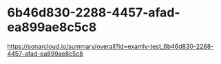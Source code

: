# 6b46d830-2288-4457-afad-ea899ae8c5c8
https://sonarcloud.io/summary/overall?id=examly-test_6b46d830-2288-4457-afad-ea899ae8c5c8
